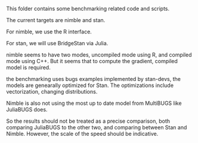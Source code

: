 This folder contains some benchmarking related code and scripts.

The current targets are nimble and stan.

For nimble, we use the R interface. 

For stan, we will use BridgeStan via Julia.

nimble seems to have two modes, uncompiled mode using R, and compiled mode using C++.
But it seems that to compute the gradient, compiled model is required.

the benchmarking uses bugs examples implemented by stan-devs, the models are genearally optimized for Stan. 
The optimizations include vectorization, changing distributions.

Nimble is also not using the most up to date model from MultiBUGS like JuliaBUGS does.

So the results should not be treated as a precise comparison, both comparing JuliaBUGS to the other two, and comparing between Stan and Nimble.
However, the scale of the speed should be indicative.
